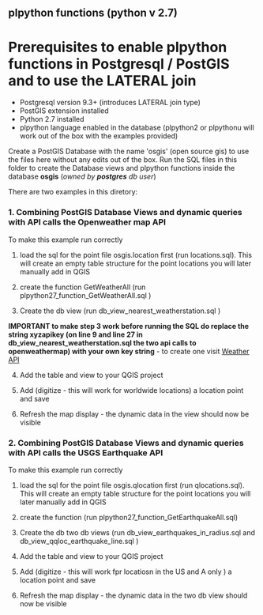 ## plpython functions (python v 2.7)

# Prerequisites to enable plpython functions in Postgresql / PostGIS and to use the LATERAL join

* Postgresql version 9.3+ (introduces LATERAL join type)
* PostGIS extension installed
* Python 2.7 installed
* plpython language enabled in the database (plpython2 or plpythonu will work out of the box with the examples provided)

Create a PostGIS Database with the name 'osgis' (open source gis) to use the files here without any edits out of the box.
Run the SQL files in this folder to create the Database views and plpython functions inside the database **osgis** (_owned by **postgres** db user_)

There are two examples in this diretory:

### 1. Combining PostGIS Database Views and dynamic queries with API calls the Openweather map API 

To make this example run correctly

1. load the sql for the point file osgis.location first (run locations.sql). This will create an empty table structure for the point locations you will later manually add in QGIS

2. create the function GetWeatherAll (run plpython27_function_GetWeatherAll.sql )

3. Create the db view (run db_view_nearest_weatherstation.sql )

**IMPORTANT to make step 3 work before running the SQL do replace the string xyzapikey (on line 9 and line 27 in db_view_nearest_weatherstation.sql the two api calls to openweathermap) with your own key string** - to create one visit [Weather API](https://openweathermap.org/api)

4. Add the table and view to your QGIS project

5. Add (digitize - this will work for worldwide locations) a location point and save

6. Refresh the map display - the dynamic data in the view should now be visible


### 2. Combining PostGIS Database Views and dynamic queries with API calls the USGS Earthquake API

To make this example run correctly

1. load the sql for the point file osgis.qlocation first (run qlocations.sql). This will create an empty table structure for the point locations you will later manually add in QGIS

2. create the function (run plpython27_function_GetEarthquakeAll.sql)

3. Create the db two db views (run db_view_earthquakes_in_radius.sql and db_view_qqloc_earthquake_line.sql )

4. Add the table and view to your QGIS project

5. Add (digitize - this will work fpr locatiosn in the US and A only ) a location point and save

6. Refresh the map display - the dynamic data in the two db view should now be visible





